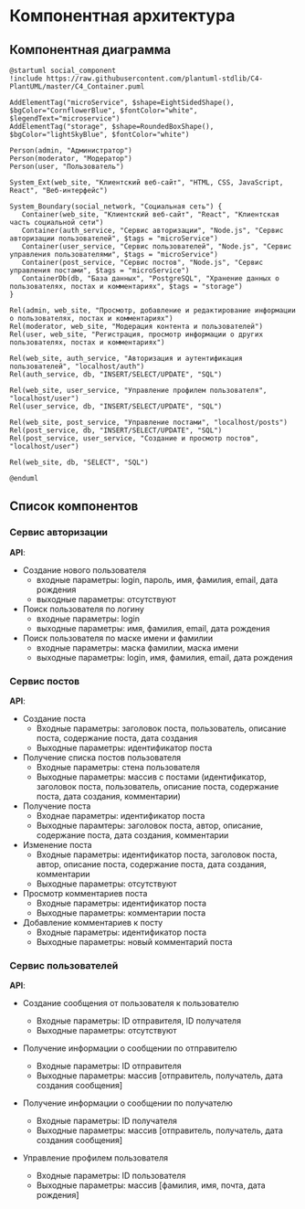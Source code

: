 # Компонентная архитектура
<!-- Состав и взаимосвязи компонентов системы между собой и внешними системами с указанием протоколов, ключевые технологии, используемые для реализации компонентов.
Диаграмма контейнеров C4 и текстовое описание. 
-->
## Компонентная диаграмма

```plantuml
@startuml social_component
!include https://raw.githubusercontent.com/plantuml-stdlib/C4-PlantUML/master/C4_Container.puml

AddElementTag("microService", $shape=EightSidedShape(), $bgColor="CornflowerBlue", $fontColor="white", $legendText="microservice")
AddElementTag("storage", $shape=RoundedBoxShape(), $bgColor="lightSkyBlue", $fontColor="white")

Person(admin, "Администратор")
Person(moderator, "Модератор")
Person(user, "Пользователь")

System_Ext(web_site, "Клиентский веб-сайт", "HTML, CSS, JavaScript, React", "Веб-интерфейс")

System_Boundary(social_network, "Социальная сеть") {
   Container(web_site, "Клиентский веб-сайт", "React", "Клиентская часть социальной сети")
   Container(auth_service, "Сервис авторизации", "Node.js", "Сервис авторизации пользователей", $tags = "microService")    
   Container(user_service, "Сервис пользователей", "Node.js", "Сервис управления пользователями", $tags = "microService") 
   Container(post_service, "Сервис постов", "Node.js", "Сервис управления постами", $tags = "microService")   
   ContainerDb(db, "База данных", "PostgreSQL", "Хранение данных о пользователях, постах и комментариях", $tags = "storage")
}

Rel(admin, web_site, "Просмотр, добавление и редактирование информации о пользователях, постах и комментариях")
Rel(moderator, web_site, "Модерация контента и пользователей")
Rel(user, web_site, "Регистрация, просмотр информации о других пользователях, постах и комментариях")

Rel(web_site, auth_service, "Авторизация и аутентификация пользователей", "localhost/auth")
Rel(auth_service, db, "INSERT/SELECT/UPDATE", "SQL")

Rel(web_site, user_service, "Управление профилем пользователя", "localhost/user")
Rel(user_service, db, "INSERT/SELECT/UPDATE", "SQL")

Rel(web_site, post_service, "Управление постами", "localhost/posts")
Rel(post_service, db, "INSERT/SELECT/UPDATE", "SQL")
Rel(post_service, user_service, "Создание и просмотр постов", "localhost/user")

Rel(web_site, db, "SELECT", "SQL")

@enduml
```
## Список компонентов

### Сервис авторизации
**API**:
-	Создание нового пользователя
      - входные параметры: login, пароль, имя, фамилия, email, дата рождения
      - выходные параметры: отсутствуют
-	Поиск пользователя по логину
     - входные параметры:  login
     - выходные параметры: имя, фамилия, email, дата рождения
-	Поиск пользователя по маске имени и фамилии
     - входные параметры: маска фамилии, маска имени
     - выходные параметры: login, имя, фамилия, email, дата рождения

### Сервис постов
**API**:
- Создание поста
  - Входные параметры: заголовок поста, пользователь, описание поста, содержание поста, дата создания
  - Выходные параметры: идентификатор поста
- Получение списка постов пользователя
  - Входные параметры: стена пользователя
  - Выходные параметры: массив с постами (идентификатор, заголовок поста, пользователь, описание поста, содержание поста, дата создания, комментарии)
- Получение поста
  - Входнае параметры: идентификатор поста
  - Выходные парамтеры: заголовок поста, автор, описание, содержание поста, дата создания, комментарии
- Изменение поста
  - Входные параметры: идентификатор поста, заголовок поста, автор, описание поста, содержание поста, дата создания, комментарии
  - Выходные параметры: отсутствуют
- Просмотр комментариев поста
  - Входные параметры: идентификатор поста
  - Выходные параметры: комментарии поста
- Добавление комментариев к посту
  - Входные параметры: идентификатор поста
  - Выходные параметры: новый комментарий поста

### Сервис пользователей
**API**:
- Создание сообщения от пользователя к пользователю
  - Входные параметры: ID отправителя, ID получателя
  - Выходные параметры: отсутствуют

- Получение информации о сообщении по отправителю
  - Входные параметры: ID отправителя
  - Выходные параметры: массив [отправитель, получатель, дата создания сообщения]

- Получение информации о сообщении по получателю
  - Входные параметры: ID получателя
  - Выходные параметры: массив [отправитель, получатель, дата создания сообщения]
  
- Управление профилем пользователя
  - Входные параметры: ID пользователя
  - Выходные параметры: массив [фамилия, имя, почта, дата рождения]
